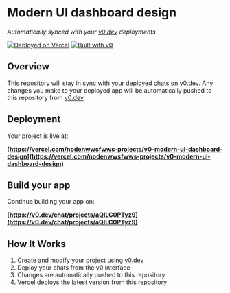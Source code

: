 # Modern UI dashboard design

*Automatically synced with your [v0.dev](https://v0.dev) deployments*

[![Deployed on Vercel](https://img.shields.io/badge/Deployed%20on-Vercel-black?style=for-the-badge&logo=vercel)](https://vercel.com/nodenwwsfwws-projects/v0-modern-ui-dashboard-design)
[![Built with v0](https://img.shields.io/badge/Built%20with-v0.dev-black?style=for-the-badge)](https://v0.dev/chat/projects/aQILC0PTyz9)

## Overview

This repository will stay in sync with your deployed chats on [v0.dev](https://v0.dev).
Any changes you make to your deployed app will be automatically pushed to this repository from [v0.dev](https://v0.dev).

## Deployment

Your project is live at:

**[https://vercel.com/nodenwwsfwws-projects/v0-modern-ui-dashboard-design](https://vercel.com/nodenwwsfwws-projects/v0-modern-ui-dashboard-design)**

## Build your app

Continue building your app on:

**[https://v0.dev/chat/projects/aQILC0PTyz9](https://v0.dev/chat/projects/aQILC0PTyz9)**

## How It Works

1. Create and modify your project using [v0.dev](https://v0.dev)
2. Deploy your chats from the v0 interface
3. Changes are automatically pushed to this repository
4. Vercel deploys the latest version from this repository